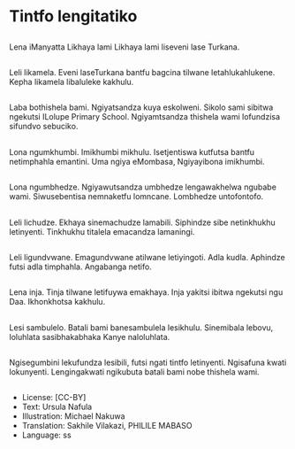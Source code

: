# Tintfo lengitatiko

##
Lena iManyatta
Likhaya lami
Likhaya lami liseveni lase
Turkana.

##
Leli likamela. Eveni laseTurkana
bantfu bagcina tilwane
letahlukahlukene. Kepha
likamela libaluleke kakhulu.

##
Laba bothishela bami.
Ngiyatsandza kuya eskolweni.
Sikolo sami sibitwa ngekutsi
ILolupe Primary School.
Ngiyamtsandza thishela wami
lofundzisa sifundvo sebuciko.

##
Lona ngumkhumbi.
Imikhumbi mikhulu.
Isetjentiswa kutfutsa bantfu
netimphahla emantini.
Uma ngiya eMombasa,
Ngiyayibona imikhumbi.

##
Lona ngumbhedze.
Ngiyawutsandza umbhedze
lengawakhelwa ngubabe wami.
Siwusebentisa nemnaketfu
lomncane.
Lombhedze untofontofo.

##
Leli lichudze.
Ekhaya sinemachudze lamabili.
Siphindze sibe netinkhukhu
letinyenti.
Tinkhukhu titalela emacandza
lamaningi.

##
Leli ligundvwane.
Emagundvwane atilwane
letiyingoti.
Adla kudla.
Aphindze futsi adla timphahla.
Angabanga netifo.

##
Lena inja.
Tinja tilwane letifuywa
emakhaya.
Inja yakitsi ibitwa ngekutsi ngu
Daa.
Ikhonkhotsa kakhulu.

##
Lesi sambulelo.
Batali bami banesambulela
lesikhulu.
Sinemibala lebovu, loluhlata
sasibhakabhaka Kanye
naloluhlata.

##
Ngisegumbini lekufundza lesibili, futsi ngati tintfo letinyenti.
Ngisafuna kwati lokunyenti.
Lengingakwati ngikubuta batali bami nobe thishela wami.

##
* License: [CC-BY]
* Text: Ursula Nafula
* Illustration: Michael Nakuwa
* Translation: Sakhile Vilakazi, PHILILE MABASO
* Language: ss
